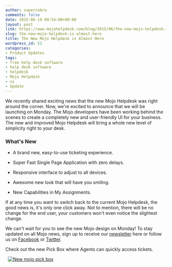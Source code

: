 ```yaml
---
author: supercobra
comments: false
date: 2015-06-19 09:54:00+00:00
layout: post
link: https://www.mojohelpdesk.com/blog/2015/06/the-new-mojo-helpdesk-is-almost-here/
slug: the-new-mojo-helpdesk-is-almost-here
title: The New Mojo Helpdesk is Almost Here
wordpress_id: 52
categories:
- Product Updates
tags:
- free help desk software
- help desk software
- helpdesk
- Mojo Helpdesk
- ui
- Update
---
```


We recently shared exciting news that the new Mojo Helpdesk was right around the corner. Now, we're excited to announce that we will be launching on Monday. The Mojo developers have been working behind the scenes to create a completely new and user-friendly UI for your business. The new and improved Mojo Helpdesk will bring a whole new level of simplicity right to your desk.


### What's New





	
  * A brand new, easy-to-use ticketing experience.

	
  * Super Fast Single Page Application with zero delays.

	
  * Responsive interface to adjust to all devices.

	
  * Awesome new look that will have you smiling.

	
  * New Capabilities in My Assignments.







If at any time you want to switch back to the current Mojo Helpdesk, the good news is, it's only one click away. Not to mention, there will be no change for the end user, your customers won't even notice the slightest change.







We can't wait for you to see the new Mojo design on Monday! To stay updated on all Mojo news, sign up to receive our [newsletter](http://eepurl.com/KsAnr) here or follow us on [Facebook](https://www.facebook.com/MojoHelpdesk) or [Twitter](https://twitter.com/mojohelpdesk).







Check out the new Pick Box where Agents can quickly access tickets.




  [![New mojo pick box](http://www.mojohelpdesk.com/blog/wordpress/wp-content/uploads/2015/06/New-mojo-pick-box.png)](http://www.mojohelpdesk.com/blog/wordpress/wp-content/uploads/2015/06/New-mojo-pick-box.png)[
](http://www.mojohelpdesk.com/blog/wordpress/wp-content/uploads/2015/06/test2.png)






